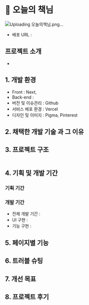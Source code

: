 # 📖 오늘의 책님

![Uploading 오늘의책님.png…]()


- 배포 URL :

## 프로젝트 소개

-

## 1. 개발 환경

- Front : Next,
- Back-end :
- 버전 및 이슈관리 : Github
- 서비스 배포 환경 : Vercel
- 디자인 및 이미지 : Pigma, Pinterest

## 2. 채택한 개발 기술 과 그 이유

###

## 3. 프로젝트 구조

```

```

## 4. 기획 및 개발 기간

### 기획 기간

### 개발 기간

- 전체 개발 기간 :
- UI 구현 :
- 기능 구현 :

## 5. 페이지별 기능

## 6. 트러블 슈팅

## 7. 개선 목표

## 8. 프로젝트 후기
